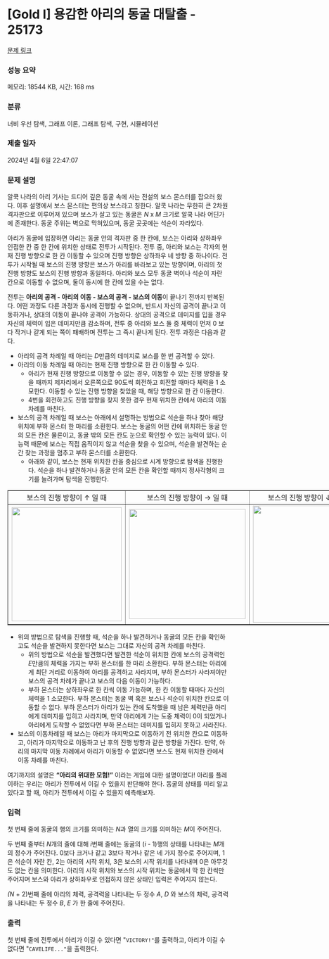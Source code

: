 # [Gold I] 용감한 아리의 동굴 대탈출 - 25173 

[문제 링크](https://www.acmicpc.net/problem/25173) 

### 성능 요약

메모리: 18544 KB, 시간: 168 ms

### 분류

너비 우선 탐색, 그래프 이론, 그래프 탐색, 구현, 시뮬레이션

### 제출 일자

2024년 4월 6일 22:47:07

### 문제 설명

<p>알쿡 나라의 아리 기사는 드디어 깊은 동굴 속에 사는 전설의 보스 몬스터를 잡으러 왔다. 이후 설명에서 보스 몬스터는 편의상 보스라고 칭한다. 알쿡 나라는 무한히 큰 2차원 격자판으로 이루어져 있으며 보스가 살고 있는 동굴은 <em>N</em> x <em>M</em> 크기로 알쿡 나라 어딘가에 존재한다. 동굴 주위는 벽으로 막혀있으며, 동굴 곳곳에는 석순이 자라있다.</p>

<p>아리가 동굴에 입장하면 아리는 동굴 안의 격자판 중 한 칸에, 보스는 아리와 상하좌우 인접한 칸 중 한 칸에 위치한 상태로 전투가 시작된다. 전투 중, 아리와 보스는 각자의 현재 진행 방향으로 한 칸 이동할 수 있으며 진행 방향은 상하좌우 네 방향 중 하나이다. 전투가 시작될 때 보스의 진행 방향은 보스가 아리를 바라보고 있는 방향이며, 아리의 첫 진행 방향도 보스의 진행 방향과 동일하다. 아리와 보스 모두 동굴 벽이나 석순이 자란 칸으로 이동할 수 없으며, 둘이 동시에 한 칸에 있을 수는 없다.</p>

<p>전투는 <strong>아리의 공격 - 아리의 이동 - 보스의 공격 - 보스의 이동</strong>이 끝나기 전까지 반복된다. 어떤 과정도 다른 과정과 동시에 진행할 수 없으며, 반드시 자신의 공격이 끝나고 이동하거나, 상대의 이동이 끝나야 공격이 가능하다. 상대의 공격으로 데미지를 입을 경우 자신의 체력이 입은 데미지만큼 감소하며, 전투 중 아리와 보스 둘 중 체력이 먼저 0 보다 작거나 같게 되는 쪽이 패배하며 전투는 그 즉시 끝나게 된다. 전투 과정은 다음과 같다.</p>

<ul>
	<li>아리의 공격 차례일 때 아리는 <em>D</em>만큼의 데미지로 보스를 한 번 공격할 수 있다.</li>
	<li>아리의 이동 차례일 때 아리는 현재 진행 방향으로 한 칸 이동할 수 있다.
	<ul>
		<li>아리가 현재 진행 방향으로 이동할 수 없는 경우, 이동할 수 있는 진행 방향을 찾을 때까지 제자리에서 오른쪽으로 90도씩 회전하고 회전할 때마다 체력을 1 소모한다. 이동할 수 있는 진행 방향을 찾았을 때, 해당 방향으로 한 칸 이동한다.</li>
		<li>4번을 회전하고도 진행 방향을 찾지 못한 경우 현재 위치한 칸에서 아리의 이동 차례를 마친다.</li>
	</ul>
	</li>
	<li>보스의 공격 차례일 때 보스는 아래에서 설명하는 방법으로 석순을 하나 찾아 해당 위치에 부하 몬스터 한 마리를 소환한다. 보스는 동굴의 어떤 칸에 위치하든 동굴 안의 모든 칸은 물론이고, 동굴 밖의 모든 칸도 눈으로 확인할 수 있는 능력이 있다. 이 능력 때문에 보스는 직접 움직이지 않고 석순을 찾을 수 있으며, 석순을 발견하는 순간 찾는 과정을 멈추고 부하 몬스터를 소환한다.
	<ul>
		<li>아래와 같이, 보스는 현재 위치한 칸을 중심으로 시계 방향으로 탐색을 진행한다. 석순을 하나 발견하거나 동굴 안의 모든 칸을 확인할 때까지 정사각형의 크기를 늘려가며 탐색을 진행한다.</li>
	</ul>
	</li>
</ul>

<table align="center" border="1" cellpadding="1" cellspacing="1" class="table table-bordered" style="width: 1400px;">
	<tbody>
		<tr>
			<td style="text-align: center;">보스의 진행 방향이 ↑ 일 때</td>
			<td style="text-align: center;">보스의 진행 방향이 → 일 때</td>
			<td style="text-align: center;">보스의 진행 방향이 ↓ 일 때</td>
			<td style="text-align: center;">보스의 진행 방향이 ← 일 때</td>
		</tr>
		<tr>
			<td style="text-align: center;"><img alt="" src="https://upload.acmicpc.net/e4dd6817-6b86-46ba-aac0-09caf5be4639/" style="width: 250px; height: 259px;"></td>
			<td style="text-align: center;"><img alt="" src="https://upload.acmicpc.net/f7b45904-823d-40e4-90f0-7e5932a2a666/" style="width: 265px; height: 250px;"></td>
			<td style="text-align: center;"><img alt="" src="https://upload.acmicpc.net/783affa2-7eb7-45a4-85fd-6b2dd2625921/" style="width: 250px; height: 266px;"></td>
			<td style="text-align: center;"><img alt="" src="https://upload.acmicpc.net/752f5a08-59e1-427b-88d8-4c2ca4c09c80/" style="width: 263px; height: 250px;"></td>
		</tr>
	</tbody>
</table>

<ul>
	<li>위의 방법으로 탐색을 진행할 때, 석순을 하나 발견하거나 동굴의 모든 칸을 확인하고도 석순을 발견하지 못한다면 보스는 그대로 자신의 공격 차례를 마친다.
	<ul>
		<li>위의 방법으로 석순을 발견했다면 발견한 석순이 위치한 칸에 보스의 공격력인 <em>E</em>만큼의 체력을 가지는 부하 몬스터를 한 마리 소환한다. 부하 몬스터는 아리에게 최단 거리로 이동하여 아리를 공격하고 사라지며, 부하 몬스터가 사라져야만 보스의 공격 차례가 끝나고 보스의 다음 이동이 가능하다.</li>
		<li>부하 몬스터는 상하좌우로 한 칸씩 이동 가능하며, 한 칸 이동할 때마다 자신의 체력을 1 소모한다. 부하 몬스터는 동굴 벽 혹은 보스나 석순이 위치한 칸으로 이동할 수 없다. 부하 몬스터가 아리가 있는 칸에 도착했을 때 남은 체력만큼 아리에게 데미지를 입히고 사라지며, 만약 아리에게 가는 도중 체력이 0이 되었거나 아리에게 도착할 수 없었다면 부하 몬스터는 데미지를 입히지 못하고 사라진다.</li>
	</ul>
	</li>
	<li>보스의 이동차례일 때 보스는 아리가 마지막으로 이동하기 전 위치한 칸으로 이동하고, 아리가 마지막으로 이동하고 난 후의 진행 방향과 같은 방향을 가진다. 만약, 아리의 마지막 이동 차례에서 아리가 이동할 수 없었다면 보스도 현재 위치한 칸에서 이동 차례를 마친다.</li>
</ul>

<p>여기까지의 설명은 <strong>“아리의 위대한 모험!”</strong> 이라는 게임에 대한 설명이었다! 아리를 플레이하는 우리는 아리가 전투에서 이길 수 있을지 판단해야 한다. 동굴의 상태를 미리 알고 있다고 할 때, 아리가 전투에서 이길 수 있을지 예측해보자.</p>

### 입력 

 <p>첫 번째 줄에 동굴의 행의 크기를 의미하는 <em>N</em>과 열의 크기를 의미하는 <em>M</em>이 주어진다.</p>

<p>두 번째 줄부터 <em>N</em>개의 줄에 대해 <em>i</em>번째 줄에는 동굴의 (<em>i</em> - 1)행의 상태를 나타내는 <em>M</em>개의 정수가 주어진다. 0보다 크거나 같고 3보다 작거나 같은 네 가지 정수로 주어지며, 1은 석순이 자란 칸, 2는 아리의 시작 위치, 3은 보스의 시작 위치를 나타내며 0은 아무것도 없는 칸을 의미한다. 아리의 시작 위치와 보스의 시작 위치는 동굴에서 딱 한 칸씩만 주어지며 보스와 아리가 상하좌우로 인접하지 않은 상태인 입력은 주어지지 않는다.</p>

<p><em>(N</em> + 2)번째 줄에 아리의 체력, 공격력을 나타내는 두 정수 <em>A</em>, <em>D</em> 와 보스의 체력, 공격력을 나타내는 두 정수 <em>B</em>, <em>E</em> 가 한 줄에 주어진다.</p>

### 출력 

 <p>첫 번째 줄에 전투에서 아리가 이길 수 있다면 "<code>VICTORY!"</code>를 출력하고, 아리가 이길 수 없다면 "<code>CAVELIFE..."</code>을 출력한다.</p>

